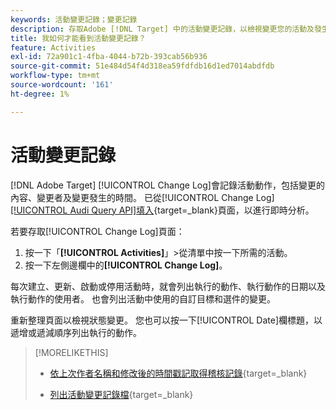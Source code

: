 ```yaml
---
keywords: 活動變更記錄；變更記錄
description: 存取Adobe [!DNL Target] 中的活動變更記錄，以檢視變更您的活動及發生變更時間的記錄。
title: 我如何才能看到活動變更記錄？
feature: Activities
exl-id: 72a901c1-4fba-4044-b72b-393cab56b936
source-git-commit: 51e484d54f4d318ea59fdfdb16d1ed7014abdfdb
workflow-type: tm+mt
source-wordcount: '161'
ht-degree: 1%

---
```


# 活動變更記錄

[!DNL Adobe Target] [!UICONTROL Change Log]會記錄活動動作，包括變更的內容、變更者及變更發生的時間。 已從[!UICONTROL Change Log][[!UICONTROL Audi Query API]填入](https://experienceleague.adobe.com/en/docs/experience-platform/landing/governance-privacy-security/audit-logs/audit-api/overview){target=_blank}頁面，以進行即時分析。

若要存取[!UICONTROL Change Log]頁面：

1. 按一下「**[!UICONTROL Activities]**」>從清單中按一下所需的活動。
1. 按一下左側邊欄中的&#x200B;**[!UICONTROL Change Log]**。

每次建立、更新、啟動或停用活動時，就會列出執行的動作、執行動作的日期以及執行動作的使用者。 也會列出活動中使用的自訂目標和選件的變更。

重新整理頁面以檢視狀態變更。 您也可以按一下[!UICONTROL Date]欄標題，以遞增或遞減順序列出執行的動作。

>[!MORELIKETHIS]
>
>* [依上次作者名稱和修改後的時間戳記取得稽核記錄](https://developer.adobe.com/target/administer/admin-api/#tag/Revisions){target=_blank}
>
>* [列出活動變更記錄檔](https://developer.adobe.com/target/administer/admin-api/#tag/Activities/operation/getChangelog){target=_blank}

